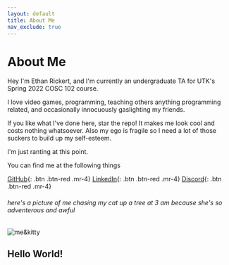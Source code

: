```yaml
---
layout: default
title: About Me
nav_exclude: true
---
```


# About Me

Hey I'm Ethan Rickert, and I'm currently an undergraduate TA for UTK's Spring 2022 COSC 102 course.

I love video games, programming, teaching others anything programming related, and occasionally innocuously gaslighting my friends.

If you like what I've done here, star the repo! It makes me look cool and costs nothing whatsoever. Also my ego is fragile so I need a lot of those suckers to build up my self-esteem.

I'm just ranting at this point.

You can find me at the following things

[GitHub](https://github.com/Ethan0429){: .btn .btn-red .mr-4}
[LinkedIn](https://www.linkedin.com/in/ethan-rickert-7817101b6/){: .btn .btn-red .mr-4}
[Discord](https://discord.com/users/191347573464760324/){: .btn .btn-red .mr-4}

###### here's a picture of me chasing my cat up a tree at 3 am because she's so adventerous and awful
![me&kitty](../img/kat.png)

## Hello World!

<script src="//onlinegdb.com/embed/js/7OD8mIFjY?theme=dark"></script>
